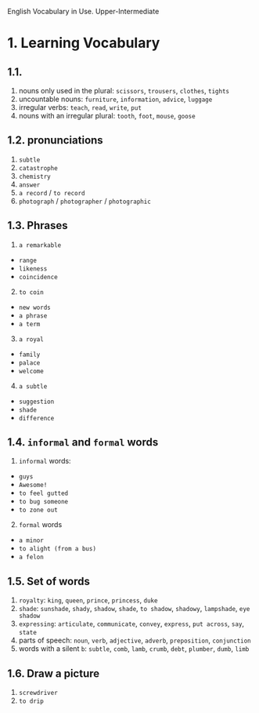 English Vocabulary in Use. Upper-Intermediate

# 1. Learning Vocabulary
## 1.1.
1. nouns only used in the plural: `scissors`, `trousers`, `clothes`, `tights`
2. uncountable nouns: `furniture`, `information`, `advice`, `luggage`
3. irregular verbs: `teach`, `read`, `write`, `put`
4. nouns with an irregular plural: `tooth`, `foot`, `mouse`, `goose`

## 1.2. pronunciations
1. `subtle`
2. `catastrophe`
3. `chemistry`
4. `answer`
5. `a record` / `to record`
6. `photograph` / `photographer` / `photographic`

## 1.3. Phrases
1. `a remarkable`
  - `range`
  - `likeness`
  - `coincidence`
2. `to coin`
  - `new words`
  - `a phrase`
  - `a term`
3. `a royal`
  - `family`
  - `palace`
  - `welcome`
4. `a subtle`
  - `suggestion`
  - `shade`
  - `difference`

## 1.4. `informal` and `formal` words
1. `informal` words:
  - `guys`
  - `Awesome!`
  - `to feel gutted`
  - `to bug someone`
  - `to zone out`
2. `formal` words
  - `a minor`
  - `to alight (from a bus)`
  - `a felon`

## 1.5. Set of words
1. `royalty`: `king`, `queen`, `prince`, `princess`, `duke`
2. `shade`: `sunshade`, `shady`, `shadow`, `shade`, `to shadow`, `shadowy`, `lampshade`, `eye shadow`
3. `expressing`: `articulate`, `communicate`, `convey`, `express`, `put across`, `say`, `state`
4. parts of speech: `noun`, `verb`, `adjective`, `adverb`, `preposition`, `conjunction`
5. words with a silent `b`: `subtle`, `comb`, `lamb`, `crumb`, `debt`, `plumber`, `dumb`, `limb`

## 1.6. Draw a picture
1. `screwdriver`
2. `to drip`






































